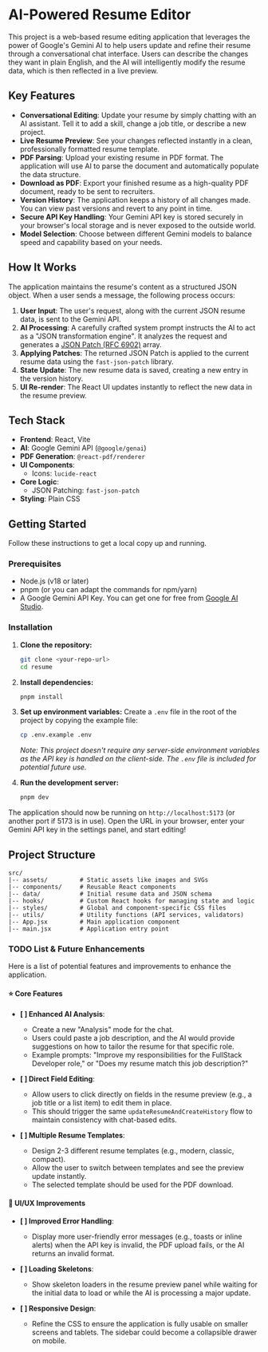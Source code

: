 # AI-Powered Resume Editor

This project is a web-based resume editing application that leverages the power of Google's Gemini AI to help users update and refine their resume through a conversational chat interface. Users can describe the changes they want in plain English, and the AI will intelligently modify the resume data, which is then reflected in a live preview.

## Key Features

-   **Conversational Editing**: Update your resume by simply chatting with an AI assistant. Tell it to add a skill, change a job title, or describe a new project.
-   **Live Resume Preview**: See your changes reflected instantly in a clean, professionally formatted resume template.
-   **PDF Parsing**: Upload your existing resume in PDF format. The application will use AI to parse the document and automatically populate the data structure.
-   **Download as PDF**: Export your finished resume as a high-quality PDF document, ready to be sent to recruiters.
-   **Version History**: The application keeps a history of all changes made. You can view past versions and revert to any point in time.
-   **Secure API Key Handling**: Your Gemini API key is stored securely in your browser's local storage and is never exposed to the outside world.
-   **Model Selection**: Choose between different Gemini models to balance speed and capability based on your needs.

## How It Works

The application maintains the resume's content as a structured JSON object. When a user sends a message, the following process occurs:

1.  **User Input**: The user's request, along with the current JSON resume data, is sent to the Gemini API.
2.  **AI Processing**: A carefully crafted system prompt instructs the AI to act as a "JSON transformation engine". It analyzes the request and generates a [JSON Patch (RFC 6902)](https://tools.ietf.org/html/rfc6902) array.
3.  **Applying Patches**: The returned JSON Patch is applied to the current resume data using the `fast-json-patch` library.
4.  **State Update**: The new resume data is saved, creating a new entry in the version history.
5.  **UI Re-render**: The React UI updates instantly to reflect the new data in the resume preview.

## Tech Stack

-   **Frontend**: React, Vite
-   **AI**: Google Gemini API (`@google/genai`)
-   **PDF Generation**: `@react-pdf/renderer`
-   **UI Components**:
    -   Icons: `lucide-react`
-   **Core Logic**:
    -   JSON Patching: `fast-json-patch`
-   **Styling**: Plain CSS

## Getting Started

Follow these instructions to get a local copy up and running.

### Prerequisites

-   Node.js (v18 or later)
-   pnpm (or you can adapt the commands for npm/yarn)
-   A Google Gemini API Key. You can get one for free from [Google AI Studio](https://ai.google.dev/gemini-api/docs/quickstart).

### Installation

1.  **Clone the repository:**
    ```sh
    git clone <your-repo-url>
    cd resume
    ```

2.  **Install dependencies:**
    ```sh
    pnpm install
    ```

3.  **Set up environment variables:**
    Create a `.env` file in the root of the project by copying the example file:
    ```sh
    cp .env.example .env
    ```
    *Note: This project doesn't require any server-side environment variables as the API key is handled on the client-side. The `.env` file is included for potential future use.*

4.  **Run the development server:**
    ```sh
    pnpm dev
    ```

The application should now be running on `http://localhost:5173` (or another port if 5173 is in use). Open the URL in your browser, enter your Gemini API key in the settings panel, and start editing!

## Project Structure

```
src/
|-- assets/         # Static assets like images and SVGs
|-- components/     # Reusable React components
|-- data/           # Initial resume data and JSON schema
|-- hooks/          # Custom React hooks for managing state and logic
|-- styles/         # Global and component-specific CSS files
|-- utils/          # Utility functions (API services, validators)
|-- App.jsx         # Main application component
|-- main.jsx        # Application entry point
```


### TODO List & Future Enhancements

Here is a list of potential features and improvements to enhance the application.

#### ⭐ Core Features

-   **[ ] Enhanced AI Analysis**:
    -   Create a new "Analysis" mode for the chat.
    -   Users could paste a job description, and the AI would provide suggestions on how to tailor the resume for that specific role.
    -   Example prompts: "Improve my responsibilities for the FullStack Developer role," or "Does my resume match this job description?"

-   **[ ] Direct Field Editing**:
    -   Allow users to click directly on fields in the resume preview (e.g., a job title or a list item) to edit them in place.
    -   This should trigger the same `updateResumeAndCreateHistory` flow to maintain consistency with chat-based edits.

-   **[ ] Multiple Resume Templates**:
    -   Design 2-3 different resume templates (e.g., modern, classic, compact).
    -   Allow the user to switch between templates and see the preview update instantly.
    -   The selected template should be used for the PDF download.

#### 🎨 UI/UX Improvements

-   **[ ] Improved Error Handling**:
    -   Display more user-friendly error messages (e.g., toasts or inline alerts) when the API key is invalid, the PDF upload fails, or the AI returns an invalid format.

-   **[ ] Loading Skeletons**:
    -   Show skeleton loaders in the resume preview panel while waiting for the initial data to load or while the AI is processing a major update.

-   **[ ] Responsive Design**:
    -   Refine the CSS to ensure the application is fully usable on smaller screens and tablets. The sidebar could become a collapsible drawer on mobile.
